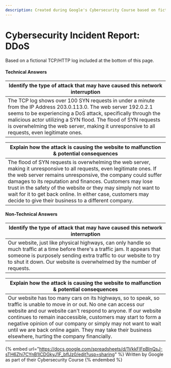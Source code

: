 ```yaml
---
description: Created during Google's Cybersecurity Course based on fictional information
---
```


# Cybersecurity Incident Report: DDoS

Based on a fictional TCP/HTTP log included at the bottom of this page.

#### Technical Answers

| Identify the type of attack that may have caused this  network interruption                                                                                                                                                                                                                                                                        |
| -------------------------------------------------------------------------------------------------------------------------------------------------------------------------------------------------------------------------------------------------------------------------------------------------------------------------------------------------- |
| The TCP log shows over 100 SYN requests in under a minute from the IP Address 203.0.113.0. The web server 192.0.2.1 seems to be experiencing a DoS attack, specifically through the malicious actor utilizing a SYN flood. The flood of SYN requests is overwhelming the web server, making it unresponsive to all requests, even legitimate ones. |

| Explain how the attack is causing the website to malfunction & potential consequences                                                                                                                                                                                                                                                                                                                                                     |
| ----------------------------------------------------------------------------------------------------------------------------------------------------------------------------------------------------------------------------------------------------------------------------------------------------------------------------------------------------------------------------------------------------------------------------------------- |
| The flood of SYN requests is overwhelming the web server, making it unresponsive to all requests, even legitimate ones. If the web server remains unresponsive, the company could suffer damages to its reputation and finances. Customers may lose trust in the safety of the website or they may simply not want to wait for it to get back online. In either case, customers may decide to give their business to a different company. |

#### Non-Technical Answers

| Identify the type of attack that may have caused this  network interruption                                                                                                                                                                                               |
| ------------------------------------------------------------------------------------------------------------------------------------------------------------------------------------------------------------------------------------------------------------------------- |
| Our website, just like physical highways, can only handle so much traffic at a time before there's a traffic jam. It appears that someone is purposely sending extra traffic to our website to try to shut it down. Our website is overwhelmed by the number of requests. |

| Explain how the attack is causing the website to malfunction & potential consequences                                                                                                                                                                                                                                                                                                                                             |
| --------------------------------------------------------------------------------------------------------------------------------------------------------------------------------------------------------------------------------------------------------------------------------------------------------------------------------------------------------------------------------------------------------------------------------- |
| Our website has too many cars on its highways, so to speak, so traffic is unable to move in or out. No one can access our website and our website can't respond to anyone. If our website continues to remain inaccessible, customers may start to form a negative opinion of our company or simply may not want to wait until we are back online again. They may take their business elsewhere, hurting the company financially. |

{% embed url="https://docs.google.com/spreadsheets/d/1VkkFlFpBInQsJ-sTH6Zhi7CYnB1lCDGkyJ1F_bflJz0/edit?usp=sharing" %}
Written by Google as part of their Cybersecurity Course
{% endembed %}
